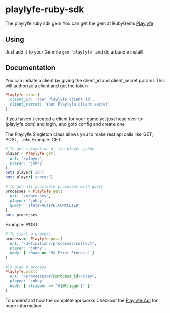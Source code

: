 playlyfe-ruby-sdk
=================

The playlyfe ruby sdk gem
You can get the gem at RubyGems [Playlyfe](https://rubygems.org/gems/playlyfe)

Using
------
Just add it to your Gemfile
```gem 'playlyfe'```
and do a bundle install

Documentation
--------------
You can initiate a client by giving the client_id and client_secret params
This will authorize a client and get the token
```ruby
Playlyfe.start(
  client_id: 'Your Playlyfe client id',
  client_secret: 'Your Playlyfe client secret'
)
```
If you haven't created a client for your game yet just head over to
(playlyfe.com) and login, and goto config and create one

The Playlyfe Singleton class allows you to make rest api calls like GET, POST, .. etc
Example: GET
```ruby
# To get infomation of the player johny
player = Playlyfe.get(
  url: '/player',
  player: 'johny'
)
puts player['id']
puts player['scores']

# To get all available processes with query
processes = Playlyfe.get(
  url: '/processes',
  player: 'johny',
  query: 'state=ACTIVE,COMPLETED'
)
puts processes
```

Example: POST
```ruby
# To start a process
process =  Playlyfe.post(
  url: "/definitions/processes/collect",
  player: 'johny',
  body: { :name => "My First Process" }
)

#To play a process
Playlyfe.post(
  url: "/processes/#{@process_id}/play",
  player: 'johny'
  body: { :trigger => "#{@trigger}" }
)
```

To understard how the complete api works
Checkout the [Playlyfe Api](http://dev.playlyfe.com/docs/api) for more information
